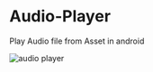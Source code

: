 # Audio-Player
Play Audio file from Asset in android


![audio player](https://cloud.githubusercontent.com/assets/4261690/11263949/676bd39c-8eb5-11e5-96a6-ed702734ab4d.jpeg)
